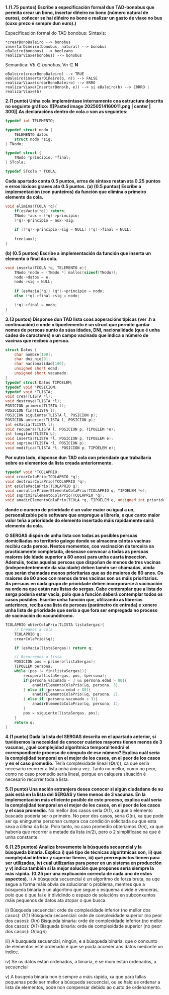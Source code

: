 **1.(1.75 puntos) Escribe a especificación formal dun TAD-bonobus que permita crear un bono, insertar diñeiro no bono (número natural de euros), coñecer se hai diñeiro no bono e realizar un gasto de viaxe no bus (cuxo prezo é sempre dun euro).)**

Especificación formal do TAD bonobus:
Sintaxis:
```
*crearBonoBaleiro --> bonobus
insertarDiñeiro(bonobus, natural) --> bonobus
eBaleiro(bonobus) --> booleano
realizarViaxe(bonobus) --> bonobus
```

Semantica: $\forall b \in bonobus, \forall n \in \mathbf{N}$
```
eBaleiro(crearBonoBaleiro) --> TRUE
eBaleiro(insertarDiñeiro(b, n)) --> FALSE
realizarViaxe(crearBonoBaleiro) --> ERRO
realizarViaxe(InsertarBono(b, e)) --> si eBaleiro(b) --> ERRRO | realizarViaxe(b)
```

**2.(1 punto) Unha cola impleméntase internamente coa estructura descrita no seguinte gráfico:**
**![[Pasted image 20250514160011.png | center | 300]]**
**As declaracións dentro de cola.c son as seguintes:**
```c
typedef int TELEMENTO;

typedef struct nodo {
	TELEMENTO datos
	struct nodo *sig;
} TNodo;

typedef struct {
	TNodo *principio, *final;
} STcola;

typedef STcola * TCOLA;
```
**Cada apartado conta 0.5 puntos, erros de sintaxe restan ata 0.25 puntos e erros lóxicos graves ata**
**0.5 puntos.**
**(a) (0.5 puntos) Escribe a implementación (con punteiros) da función que elimina o primeiro elemento da cola.**
```c
void elimina(TCOLA *q){
	if(esVacia(*q)) return;
	TNodo *aux = (*q)->principio;
	(*q)->principio = aux->sig;
	
	if ((*q)->principio->sig = NULL) (*q)->final = NULL;
	
	free(aux);
}
```

**(b) (0.5 puntos) Escribe a implementación da función que inserta un elemento ó final da cola.**
```c
void inserta(TCOLA *q, TELEMENTO e){
	TNodo *nodo = (TNodo *) malloc(sizeof(TNodo));
	nodo->datos = e;
	nodo->sig = NULL;
	
	if (esVacia(*q)) (q*)->principio = nodo;
	else (*q)->final->sig = nodo;

	(*q)->final = nodo;
}
```

**3.(3 puntos) Disponse dun TAD lista coas aoperacións tı́picas (ver .h a continuación) e onde o tipoelemento é un struct que permite gardar nomes de persoas xunto ás súas idades, DNI, nacionalidade (que é unha cadea de caracteres) e un campo vacinado que indica o número de vacinas que recibeu a persoa.**
```c
struct Datos {
	char nombre[100];
	char dni_nie[9];
	char nacionalidad[100];
	unsigned short edad;
	unsigned short vacunado;
}
typedef struct Datos TIPOELEM;
typedef void *POSICION;
typedef void *TLISTA;
void crea(TLISTA *l);
void destruye(TLISTA *l);
POSICION primero(TLISTA l);
POSICION fin(TLISTA l);
POSICION siguiente(TLISTA l, POSICION p);
POSICION anterior(TLISTA l, POSICION p);
int esVacia(TLISTA l);
void recupera(TLISTA l, POSICION p, TIPOELEM *e);
int longitud(TLISTA L);
void inserta(TLISTA *l, POSICION p, TIPOELEM e);
void suprime(TLISTA *l, POSICION p);
void modifica(TLISTA *l, POSICION p, TIPOELEM e);
```
**Por outro lado, disponse dun TAD cola con prioridade que trabalları́a sobre os elementos da lista creada anteriormente.**
```c
typedef void *TCOLAPRIO;
void crearColaPrio(TCOLAPRIO *q);
void destruirColaPrio(TCOLAPRIO *q);
int esColaVaciaPrio(TCOLAPRIO q);
void consultarPrimerElementoColaPrio(TCOLAPRIO q, TIPOELEM *e);
void suprimirElementoColaPrio(TCOLAPRIO *q);
void anadirElementoColaPrio(TCOLA *q, TIPOELEM e, unsigned int prioridad);
```
**donde o numero de prioridade é un valor maior ou igual a un, personalizable polo software que empregue a librerı́a, e que canto maior valor teña a prioridade do elemento insertado máis rapidamente sairá elemento da cola.**

**O SERGAS dispón de unha lista con todas as posibles persoas domiciliadas no territorio galego donde se almacena cántas vacinas recibiu cada persoa. Nestos momentos, coa vacinación da terceira xa practicamente completada, desexase convocar a todas as persoas maiores (de idade superior a 80 anos) para unha cuarta inxeccion. Ademáis, todas aquelas persoas que dispoñan de menos de tres vacinas (independentemente da súa idade) deben tamén ser chamadas, ainda que serán chamadas menos prioritarias que as de maiores de 80 anos. Os maiores de 80 anos con menos de tres vacinas son os máis prioritarios. As persoas en cada grupo de prioridade deben incorporarse á vacinación na orde na que están nas listas do sergas. Cabe contemplar que a lista do serga poderı́a estar vacı́a, polo que a función deberá contemplar todos os casos posibles. Escribe unha función que, utilizando as librerı́as anteriores, reciba esa lista de persoas (parámetro de entrada) e xenere unha lista de prioridade que serı́a a que fora ser empregada no proceso de vacinación do vacunódromo.**

```c
TCOLAPRIO obterColaPrio(TLISTA listaSergas){
	// Creamos a cola
	TCOLAPRIO q;
	crearColaPrio(&q);

	if (esVacia(listaSergas)) return q;

	// Recorremos a lista
	POSICION pos = primero(listaSergas);
	TIPOELEM persona;
	while (pos != fin(listaSergas)){
		recupera(listaSergas, pos, &persona);
		if(persona.vacunado < 3 && persona.edad > 80){
			anadirElementoColaPrio(&q, persona, 3);
		} else if (persona.edad > 80){
			anadirElementoColaPrio(&q, persona, 2);
		} else if (persona.vacunado < 3){
			anadirElementoColaPrio(&q, persona, 1);
		}
		pos = siguiente(listaSergas, pos);
	}
	return q;
}
```

**4.(1 punto) Dada la lista del SERGAS descrita en el apartado anterior, si tuviésemos la necesidad de conocer cuántos mayores tienen menos de 3 vacunas, ¿qué complejidad algorítmica temporal tendrá el correspondiente proceso de cómputo de ese número? Explica cuál sería la complejidad temporal en el mejor de los casos, en el peor de los casos y en el caso promedio.**
Tería complexidade lineal ($\mathbf{O}(n)$), xa que sería necesario recorrer a lista unha única vez. Tanto no mellor, como  no peor, como no caso promedio sería lineal, porque en calquera situación é necesario recorrer toda a lista.


**5.(1 punto) Una nación extranjera desea conocer si algún ciudadano de su país está en la lista del SERGAS y tiene menos de 3 vacunas. En la implementación más eficiente posible de este proceso, explica cuál sería la complejidad temporal en el mejor de los casos, en el peor de los casos y el caso promedio.**
No mellor dos casos sería $O(1)$, xa que o elemento buscado podería ser o primeiro. No peor dos casos, sería $O(n)$, xa que pode ser qu eningunha personan cumpra coa condición solicitada ou que esta sexa a última da lista. Polo tanto, no caso promedio obteríamos $O(n)$, xa que habería que recorrer a metade da lista (n/2), pero o 2 simplifícase xa que é unha constante.


**6.(1.25 puntos) Analiza brevemente la búsqueda secuencial y la búsqueda binaria. Explica** 
	**i) qué tipo de técnicas algorítmicas son,** 
	**ii) que complejidad inferior y superior tienen,** 
	**iii) qué prerrequisitos tienen para ser utilizadas,** 
	**iv) cuál utilizarías para poner en un sistema en producción y** 
	**v) indica también si la mejor solución que propones sería siempre la más rápida.** 
**(0.25 por una explicación correcta de cada uno de estos aspectos).**
i) A búsqueda secuencial é un algoritmo de forza bruta, xa uqe segue a forma máis obvia de solucionar o problema, mentres que a búsqueda binaria é un algoritmo que segue o esquema divide e vencerás, polo que o que fai e ir dividindo o espazo de solucións en subconxuntos máis pequenos de datos ata atopar o que busca.

ii) Búsqueda secuencial: orde de complexidade inferior (no mellor dos casos): $O(1)$
Búsqueda secuencial: orde de complexidade superior (no peor dos casos): $O(n)$
Bisqueda binaria: orde de complexidade inferior (no mellor dos casos): $O(1)$
Bisqueda binaria: orde de complexidade superior (no peor dos casos): $O(\log n)$

iii) A busqueda secuencial, ningún; e a búsqueda binaria, que o conxunto de elementos esté ordenado e que se poida acceder aos datos mediante un índice.

iv) Se os datos están ordenados, a binaria, e se mom están ordenados, a secuencial

v) A busqeda binaria non é sempre a máis rápida, xa que para tallas pequenas pode ser mellor a búsqueda secuencial, ou se haiq ue ordenar a lista de elementos, pode non compensar debido ao custo de ordenamento.

